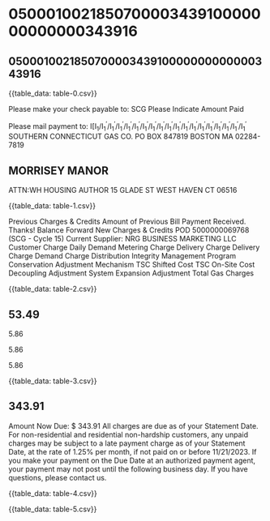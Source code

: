 # 050001002185070000343910000000000000343916 

## 050001002185070000343910000000000000343916

{{table_data: table-0.csv}}

Please make your check payable to:
SCG
Please Indicate Amount Paid

Please mail payment to:
$\mathrm{I}\left[\mathrm{I}_{1} / \mathrm{I}_{1}^{\prime} / \mathrm{I}_{1}^{\prime} / \mathrm{I}_{1}^{\prime} / \mathrm{I}_{1}^{\prime} / \mathrm{I}_{1}^{\prime} / \mathrm{I}_{1}^{\prime} / \mathrm{I}_{1}^{\prime} / \mathrm{I}_{1}^{\prime} / \mathrm{I}_{1}^{\prime} / \mathrm{I}_{1}^{\prime} / \mathrm{I}_{1}^{\prime} / \mathrm{I}_{1}^{\prime} / \mathrm{I}_{1}^{\prime} / \mathrm{I}_{1}^{\prime} / \mathrm{I}_{1}^{\prime} / \mathrm{I}_{1}^{\prime} / \mathrm{I}_{1}^{\prime} / \mathrm{I}_{1}^{\prime}$
SOUTHERN CONNECTICUT GAS CO.
PO BOX 847819
BOSTON MA 02284-7819

## MORRISEY MANOR

ATTN:WH HOUSING AUTHOR 15 GLADE ST
WEST HAVEN CT 06516

{{table_data: table-1.csv}}

Previous Charges \& Credits
Amount of Previous Bill
Payment Received. Thanks!
Balance Forward
New Charges \& Credits
POD 5000000069768 (SCG - Cycle 15)
Current Supplier: NRG BUSINESS MARKETING LLC
Customer Charge
Daily Demand Metering Charge
Delivery Charge
Delivery Charge
Demand Charge
Distribution Integrity Management Program
Conservation Adjustment Mechanism
TSC Shifted Cost
TSC On-Site Cost
Decoupling Adjustment
System Expansion Adjustment
Total Gas Charges

{{table_data: table-2.csv}}

## 53.49

5.86

5.86

5.86

{{table_data: table-3.csv}}

## 343.91

Amount Now Due: $\$$ 343.91
All charges are due as of your Statement Date. For non-residential and residential non-hardship customers, any unpaid charges may be subject to a late payment charge as of your Statement Date, at the rate of $1.25 \%$ per month, if not paid on or before 11/21/2023. If you make your payment on the Due Date at an authorized payment agent, your payment may not post until the following business day. If you have questions, please contact us.

{{table_data: table-4.csv}}


{{table_data: table-5.csv}}

